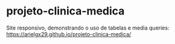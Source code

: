 # projeto-clinica-medica
Site responsivo, demonstrando o uso de tabelas e media queries: https://arielgx29.github.io/projeto-clinica-medica/
